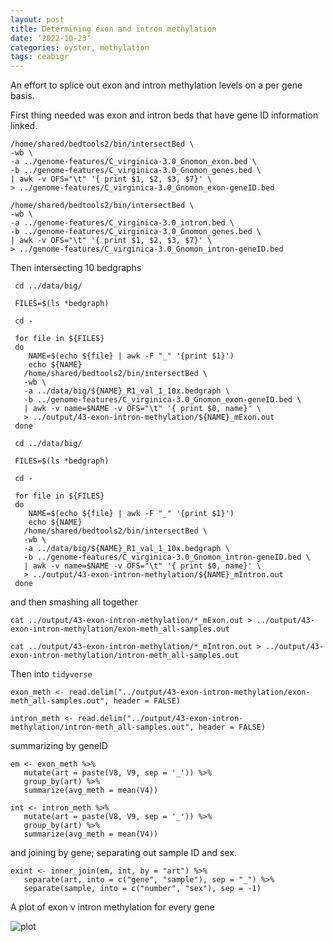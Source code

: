 ```yaml
---
layout: post
title: Determining exon and intron methylation
date: ‘2022-10-23’
categories: oyster, methylation
tags: ceabigr
---
```


An effort to splice out exon and intron methylation levels on a per gene basis.

First thing needed was exon and intron beds that have gene ID information linked.

```
/home/shared/bedtools2/bin/intersectBed \
-wb \
-a ../genome-features/C_virginica-3.0_Gnomon_exon.bed \
-b ../genome-features/C_virginica-3.0_Gnomon_genes.bed \
| awk -v OFS="\t" '{ print $1, $2, $3, $7}' \
> ../genome-features/C_virginica-3.0_Gnomon_exon-geneID.bed
```

```
/home/shared/bedtools2/bin/intersectBed \
-wb \
-a ../genome-features/C_virginica-3.0_intron.bed \
-b ../genome-features/C_virginica-3.0_Gnomon_genes.bed \
| awk -v OFS="\t" '{ print $1, $2, $3, $7}' \
> ../genome-features/C_virginica-3.0_Gnomon_intron-geneID.bed
```

Then intersecting 10 bedgraphs

```{bash}
 cd ../data/big/

 FILES=$(ls *bedgraph)

 cd -

 for file in ${FILES}
 do
    NAME=$(echo ${file} | awk -F "_" '{print $1}')
    echo ${NAME}
   /home/shared/bedtools2/bin/intersectBed \
   -wb \
   -a ../data/big/${NAME}_R1_val_1_10x.bedgraph \
   -b ../genome-features/C_virginica-3.0_Gnomon_exon-geneID.bed \
   | awk -v name=$NAME -v OFS="\t" '{ print $0, name}' \
   > ../output/43-exon-intron-methylation/${NAME}_mExon.out
 done  

```

```{bash}
 cd ../data/big/

 FILES=$(ls *bedgraph)

 cd -

 for file in ${FILES}
 do
    NAME=$(echo ${file} | awk -F "_" '{print $1}')
    echo ${NAME}
   /home/shared/bedtools2/bin/intersectBed \
   -wb \
   -a ../data/big/${NAME}_R1_val_1_10x.bedgraph \
   -b ../genome-features/C_virginica-3.0_Gnomon_intron-geneID.bed \
   | awk -v name=$NAME -v OFS="\t" '{ print $0, name}' \
   > ../output/43-exon-intron-methylation/${NAME}_mIntron.out
 done  

```


and then smashing all together

```{bash}
cat ../output/43-exon-intron-methylation/*_mExon.out > ../output/43-exon-intron-methylation/exon-meth_all-samples.out
```

```{bash}
cat ../output/43-exon-intron-methylation/*_mIntron.out > ../output/43-exon-intron-methylation/intron-meth_all-samples.out
```

Then into `tidyverse`

```{r}
exon_meth <- read.delim("../output/43-exon-intron-methylation/exon-meth_all-samples.out", header = FALSE)
```

```{r}
intron_meth <- read.delim("../output/43-exon-intron-methylation/intron-meth_all-samples.out", header = FALSE)
```


summarizing by geneID

```{r}
em <- exon_meth %>%
   mutate(art = paste(V8, V9, sep = '_')) %>%
   group_by(art) %>%
   summarize(avg_meth = mean(V4))
```

```{r}
int <- intron_meth %>%
   mutate(art = paste(V8, V9, sep = '_')) %>%
   group_by(art) %>%
   summarize(avg_meth = mean(V4))
```

and joining by gene; separating out sample ID and sex.


```{r}
exint <- inner_join(em, int, by = "art") %>%
   separate(art, into = c("gene", "sample"), sep = "_") %>%
   separate(sample, into = c("number", "sex"), sep = -1)
```

A plot of exon v intron methylation for every gene

![plot](http://gannet.fish.washington.edu/seashell/snaps/ceabigr__RStudio_Server_2022-10-23_19-41-36.png)
